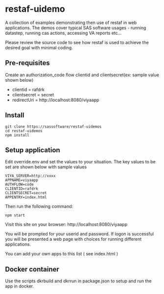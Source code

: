 # restaf-uidemo

A collection of examples demonstrating then use of restaf in web applications.
The demos cover typical SAS software usages - running datastep, running cas actions,
accessing VA reports etc...

Please review the source code to see how restaf is used to achieve
the desired goal with minimal coding.

## Pre-requisites

Create an authorization_code flow clientid and clientsecret(ex: sample value shown below)

- clientid     = rafdrk
- clientsecret = secret
- redirectUri  = http://localhost:8080/viyaapp

## Install

```script
git clone https://sassoftware/restaf-uidemos
cd restaf-uidemos
npm install
```

## Setup application

Edit override.env and set the values to your situation. The key values to be set are shown below with sample values

```env
VIYA_SERVER=http://xxxx
APPNAME=viyaapp
AUTHFLOW=code
CLIENTID=rafdrk
CLIENTSECRET=secret
APPENTRY=index.html
```

Then run the following command:

```script
npm start
```

Visit this site on your browser:  http://localhost:8080/viyaapp

You will be prompted for your userid and password. If logon is successful you will be presented a web page with choices for running different applications.

You can add your own apps to this list ( see index.html )


## Docker container

Use the scripts dkrbuild and dkrrun in package.json to setup and run the app in docker.